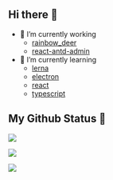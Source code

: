## Hi there 👋
- 🔭 I’m currently working
  - [rainbow_deer](https://github.com/guo-jianqiang/rainbow_deer)
  - [react-antd-admin](https://github.com/guo-jianqiang/react-antd-admin)
- 🌱 I’m currently learning
  - [lerna](https://www.lernajs.cn/)
  - [electron](https://www.electronjs.org/docs)
  - [react](https://react.docschina.org/)
  - [typescript](https://www.typescriptlang.org/docs/)
## My Github Status 🦸

![](https://github-readme-stats.vercel.app/api?username=guo-jianqiang&show_icons=true&show_owner=true&count_private=true)

![](https://github-readme-stats.vercel.app/api/top-langs/?username=guo-jianqiang&layout=compact)

![](https://activity-graph.herokuapp.com/graph?username=guo-jianqiang&theme=github)

<!--
**guo-jianqiang/guo-jianqiang** is a ✨ _special_ ✨ repository because its `README.md` (this file) appears on your GitHub profile.

Here are some ideas to get you started:

- 🔭 I’m currently working on ...
- 🌱 I’m currently learning ...
- 👯 I’m looking to collaborate on ...
- 🤔 I’m looking for help with ...
- 💬 Ask me about ...
- 📫 How to reach me: ...
- 😄 Pronouns: ...
- ⚡ Fun fact: ...
-->
